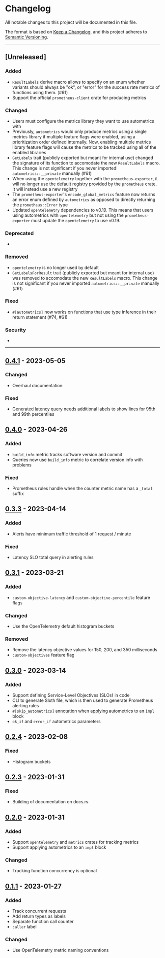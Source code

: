 # Changelog

All notable changes to this project will be documented in this file.

The format is based on [Keep a Changelog](https://keepachangelog.com/en/1.0.0/),
and this project adheres to [Semantic Versioning](https://semver.org/spec/v2.0.0.html).

---

## [Unreleased]

### Added

- `ResultLabels` derive macro allows to specify on an enum whether variants should
  always be "ok", or "error" for the success rate metrics of functions using them. (#61)
- Support the official `prometheus-client` crate for producing metrics

### Changed

- Users must configure the metrics library they want to use autometrics with
- Previously, `autometrics` would only produce metrics using a single metrics library if multiple
  feature flags were enabled, using a prioritization order defined internally. Now, enabling
  multiple metrics library feature flags will cause the metrics to be tracked using all of the
  enabled libraries
- `GetLabels` trait (publicly exported but meant for internal use) changed the signature
  of its function to accomodate the new `ResultLabels` macro. This change is not significant
  if you never imported `autometrics::__private` manually (#61)
- When using the `opentelemetry` together with the `prometheus-exporter`, it will no longer
  use the default registry provided by the `prometheus` crate. It will instead use a new registry
- The `prometheus-exporter`'s `encode_global_metrics` feature now returns an error enum
  defined by `autometrics` as opposed to directly returning the `prometheus::Error` type
- Updated `opentelemetry` dependencies to v0.19. This means that users using autometrics
  with `opentelemetry` but not using the `prometheus-exporter` must update the `opentelemetry`
  to use v0.19.

### Deprecated
-

### Removed

- `opentelemetry` is no longer used by default
- `GetLabelsForResult` trait (publicly exported but meant for internal use) was removed
  to accomodate the new `ResultLabels` macro. This change is not significant
  if you never imported `autometrics::__private` manually (#61)

### Fixed

- `#[autometrics]` now works on functions that use type inference in their return statement
  (#74, #61)

### Security
-

---

## [0.4.1](https://github.com/autometrics-dev/autometrics-rs/releases/tag/v0.4.1) - 2023-05-05

### Changed

- Overhaul documentation

### Fixed

- Generated latency query needs additional labels to show lines for 95th and 99th percentiles

## [0.4.0](https://github.com/autometrics-dev/autometrics-rs/releases/tag/v0.4.0) - 2023-04-26

### Added

- `build_info` metric tracks software version and commit
- Queries now use `build_info` metric to correlate version info with problems

### Fixed

- Prometheus rules handle when the counter metric name has a `_total` suffix

## [0.3.3](https://github.com/autometrics-dev/autometrics-rs/releases/tag/v0.3.3) - 2023-04-14

### Added

- Alerts have minimum traffic threshold of 1 request / minute

### Fixed

- Latency SLO total query in alerting rules

## [0.3.1](https://github.com/autometrics-dev/autometrics-rs/releases/tag/v0.3.1) - 2023-03-21

### Added

- `custom-objective-latency` and `custom-objective-percentile` feature flags

### Changed

- Use the OpenTelemetry default histogram buckets

### Removed

- Remove the latency objective values for 150, 200, and 350 milliseconds
- `custom-objectives` feature flag

## [0.3.0](https://github.com/autometrics-dev/autometrics-rs/releases/tag/v0.3.0) - 2023-03-14

### Added

- Support defining Service-Level Objectives (SLOs) in code
- CLI to generate Sloth file, which is then used to generate Prometheus alerting rules
- `#[skip_autometrics]` annotation when applying autometrics to an `impl` block
- `ok_if` and `error_if` autometrics parameters

## [0.2.4](https://github.com/autometrics-dev/autometrics-rs/releases/tag/v0.2.4) - 2023-02-08

### Fixed

- Histogram buckets


## [0.2.3](https://github.com/autometrics-dev/autometrics-rs/releases/tag/v0.2.3) - 2023-01-31

### Fixed

- Building of documentation on docs.rs

## [0.2.0](https://github.com/autometrics-dev/autometrics-rs/releases/tag/v0.2.0) - 2023-01-31

### Added

- Support `opentelemetry` and `metrics` crates for tracking metrics
- Support applying autometrics to an `impl` block

### Changed

- Tracking function concurrency is optional

## [0.1.1](https://github.com/autometrics-dev/autometrics-rs/releases/tag/v0.1.1) - 2023-01-27

### Added

- Track concurrent requests
- Add return types as labels
- Separate function call counter
- `caller` label

### Changed

- Use OpenTelemetry metric naming conventions
